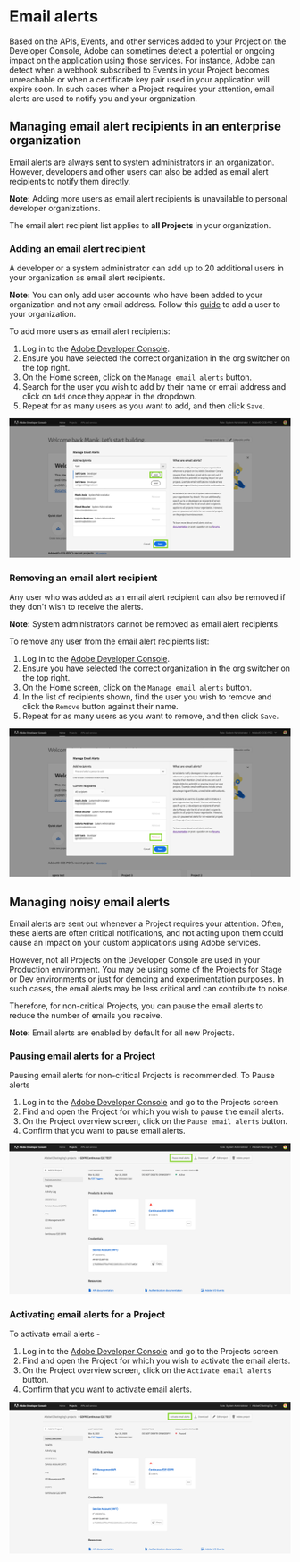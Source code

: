 # Email alerts

Based on the APIs, Events, and other services added to your Project on the Developer Console, Adobe can sometimes detect a potential or ongoing impact on the application using those services. For instance, Adobe can detect when a webhook subscribed to Events in your Project   becomes unreachable or when a certificate key pair used in your application will expire soon. In such cases when a Project requires your attention, email alerts are used to notify you and your organization.

## Managing email alert recipients in an enterprise organization

Email alerts are always sent to system administrators in an organization. However, developers and other users can also be added as email alert recipients to notify them directly.

**Note:** Adding more users as email alert recipients is unavailable to personal developer organizations.

<InlineAlert slots="text"/>

The email alert recipient list applies to **all Projects** in your organization.

### Adding an email alert recipient

A developer or a system administrator can add up to 20 additional users in your organization as email alert recipients. 

**Note:** You can only add user accounts who have been added to your organization and not any email address. Follow this [guide](https://helpx.adobe.com/in/enterprise/using/manage-users-individually.html) to add a user to your organization.


To add more users as email alert recipients:

1. Log in to the [Adobe Developer Console](https://developer.adobe.com/console).
2. Ensure you have selected the correct organization in the org switcher on the top right.
3. On the Home screen, click on the `Manage email alerts` button.
4. Search for the user you wish to add by their name or email address and click on `Add` once they appear in the dropdown.
5. Repeat for as many users as you want to add, and then click `Save`.

![Add Email alert recipient](../../images/add-email-alert-recipient.png)

### Removing an email alert recipient

Any user who was added as an email alert recipient can also be removed if they don't wish to receive the alerts.

**Note:** System administrators cannot be removed as email alert recipients.

To remove any user from the email alert recipients list:

1. Log in to the [Adobe Developer Console](https://developer.adobe.com/console).
2. Ensure you have selected the correct organization in the org switcher on the top right.
3. On the Home screen, click on the `Manage email alerts` button.
4. In the list of recipients shown, find the user you wish to remove and click the `Remove` button against their name.
5. Repeat for as many users as you want to remove, and then click `Save`.

![Remove Email alert recipient](../../images/remove-email-alert-recipient.png)

## Managing noisy email alerts

Email alerts are sent out whenever a Project requires your attention. Often, these alerts are often critical notifications, and not acting upon them could cause an impact on your custom applications using Adobe services.

However, not all Projects on the Developer Console are used in your Production environment. You may be using some of the Projects for Stage or Dev environments or just for demoing and experimentation purposes. In such cases, the email alerts may be less critical and can contribute to noise.

Therefore, for non-critical Projects, you can pause the email alerts to reduce the number of emails you receive. 

**Note:** Email alerts are enabled by default for all new Projects.


### Pausing email alerts for a Project

Pausing email alerts for non-critical Projects is recommended. To Pause alerts

1. Log in to the [Adobe Developer Console](https://developer.adobe.com/console) and go to the Projects screen.
2. Find and open the Project for which you wish to pause the email alerts.
3. On the Project overview screen, click on the `Pause email alerts` button.
4. Confirm that you want to pause email alerts.

![Pause Email alerts](../../images/pause-email-alerts.png)

### Activating email alerts for a Project

To activate email alerts - 

1. Log in to the [Adobe Developer Console](https://developer.adobe.com/console) and go to the Projects screen.
2. Find and open the Project for which you wish to activate the email alerts.
3. On the Project overview screen, click on the `Activate email alerts` button.
4. Confirm that you want to activate email alerts.

![Activate Email alerts](../../images/activate-email-alerts.png)